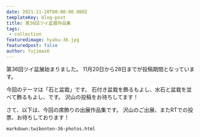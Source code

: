 ```yaml
---
date: 2021-11-20T00:00:00.000Z
templateKey: blog-post
title: 第36回ツイ盆展作品集
tags:
 - collection
featuredimage: hyaku-36.jpg
featuredpost: false
author: fujimax6
---
```

第36回ツイ盆展始まりました。
11月20日から28日までが投稿期間となっています。

今回のテーマは「石と盆栽」です。
石付き盆栽を飾るもよし、水石と盆栽を並べて飾るもよし、です。
沢山の投稿をお待ちしてます！

さて、以下は、今回の席飾りの出展作品集です。
沢山のご出展、またRTでの投票、お待ちしております！

`markdown:twibonten-36-photos.html`
